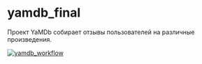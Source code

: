 # yamdb_final

Проект YaMDb собирает отзывы пользователей на различные произведения.

[![yamdb_workflow](https://github.com/sofyaserpinskaya/yamdb_final/actions/workflows/yamdb_workflow.yml/badge.svg)](https://github.com/sofyaserpinskaya/yamdb_final/actions/workflows/yamdb_workflow.yml)
